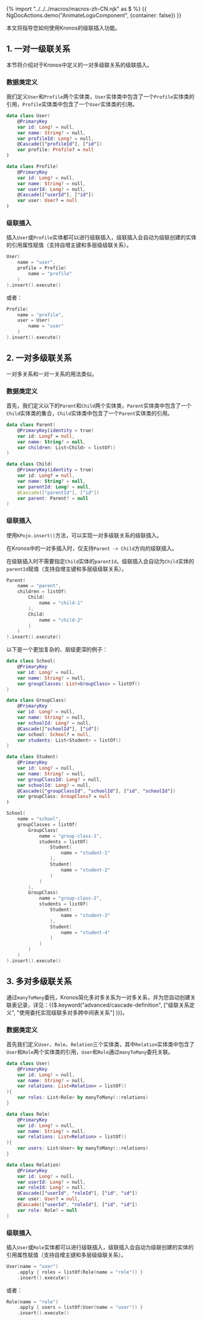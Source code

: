 {% import "../../../macros/macros-zh-CN.njk" as $ %}
{{ NgDocActions.demo("AnimateLogoComponent", {container: false}) }}

本文将指导您如何使用Kronos的级联插入功能。


## 1. 一对一级联关系

本节将介绍对于Kronos中定义的一对多级联关系的级联插入。

### 数据类定义

我们定义`User`和`Profile`两个实体类，`User`实体类中包含了一个`Profile`实体类的引用，`Profile`实体类中包含了一个`User`实体类的引用。

```kotlin group="case3" name="User.kt" icon="kotlin"
data class User(
    @PrimaryKey
    var id: Long? = null,
    var name: String? = null,
    var profileId: Long? = null,
    @Cascade(["profileId"], ["id"])
    var profile: Profile? = null
)
```

```kotlin group="case3" name="Profile.kt" icon="kotlin"
data class Profile(
    @PrimaryKey
    var id: Long? = null,
    var name: String? = null,
    var userId: Long? = null,
    @Cascade(["userId"], ["id"])
    var user: User? = null
)
```

### 级联插入

插入`User`或`Profile`实体都可以进行级联插入，级联插入会自动为级联创建的实体的引用属性赋值（支持自增主键和多层级级联关系）。

```kotlin
User(
    name = "user",
    profile = Profile(
        name = "profile"
    )
).insert().execute()
```

或者：

```kotlin
Profile(
    name = "profile",
    user = User(
        name = "user"
    )
).insert().execute()
```

## 2. 一对多级联关系

一对多关系和一对一关系的用法类似。

### 数据类定义
首先，我们定义以下的`Parent`和`Child`两个实体类，`Parent`实体类中包含了一个`Child`实体类的集合，`Child`实体类中包含了一个`Parent`实体类的引用。

```kotlin group="case1" name="Parent.kt" icon="kotlin"
data class Parent(
    @PrimaryKey(identity = true)
    var id: Long? = null,
    var name: String? = null,
    var children: List<Child> = listOf()
)
```
```kotlin group="case1" name="Child.kt" icon="kotlin"
data class Child(
    @PrimaryKey(identity = true)
    var id: Long? = null,
    var name: String? = null,
    var parentId: Long? = null,
    @Cascade(["parentId"], ["id"])
    var parent: Parent? = null
)
```

### 级联插入
使用`KPojo.insert()`方法，可以实现一对多级联关系的级联插入。

在Kronos中的一对多插入时，仅支持`Parent -> Child`方向的级联插入。

在级联插入时不需要指定`Child`实体的`parentId`，级联插入会自动为`Child`实体的`parentId`赋值（支持自增主键和多层级级联关系）。

```kotlin
Parent(
    name = "parent",
    children = listOf(
        Child(
            name = "child-1"
        ),
        Child(
            name = "child-2"
        )
    )
).insert().execute()
```

以下是一个更加复杂的、层级更深的例子：

```kotlin group="case2" name="School.kt" icon="kotlin"
data class School(
    @PrimaryKey
    var id: Long? = null,
    var name: String? = null,
    var groupClasses: List<GroupClass> = listOf()
)
```

```kotlin group="case2" name="GroupClass.kt" icon="kotlin"
data class GroupClass(
    @PrimaryKey
    var id: Long? = null,
    var name: String? = null,
    var schoolId: Long? = null,
    @Cascade(["schoolId"], ["id"])
    var school: School? = null,
    var students: List<Student> = listOf()
)
```

```kotlin group="case2" name="Student.kt" icon="kotlin"
data class Student(
    @PrimaryKey
    var id: Long? = null,
    var name: String? = null,
    var groupClassId: Long? = null,
    var schoolId: Long? = null,
    @Cascade(["groupClassId", "schoolId"], ["id", "schoolId"])
    var groupClass: GroupClass? = null
)
```
```kotlin
School(
    name = "school",
    groupClasses = listOf(
        GroupClass(
            name = "group-class-1",
            students = listOf(
                Student(
                    name = "student-1"
                ),
                Student(
                    name = "student-2"
                )
            )
        ),
        GroupClass(
            name = "group-class-2",
            students = listOf(
                Student(
                    name = "student-3"
                ),
                Student(
                    name = "student-4"
                )
            )
        )
    )
).insert().execute()
```

## 3. 多对多级联关系

通过`manyToMany`委托，Kronos简化多对多关系为一对多关系，并为您自动创建关联表记录，详见：{{$.keyword("advanced/cascade-definition", ["级联关系定义", "使用委托实现级联多对多跨中间表关系"] )}}。

### 数据类定义

首先我们定义`User`、`Role`、`Relation`三个实体类，其中`Relation`实体类中包含了`User`和`Role`两个实体类的引用，`User`和`Role`通过`manyToMany`委托关联。

```kotlin group="case4" name="User.kt" icon="kotlin"
data class User(
    @PrimaryKey
    var id: Long? = null,
    var name: String? = null,
    var relations: List<Relation> = listOf()
){
    var roles: List<Role> by manyToMany(::relations)
}
```

```kotlin group="case4" name="Role.kt" icon="kotlin"
data class Role(
    @PrimaryKey
    var id: Long? = null,
    var name: String? = null,
    var relations: List<Relation> = listOf()
){
    var users: List<User> by manyToMany(::relations)
}
```

```kotlin group="case4" name="Relation.kt" icon="kotlin"
data class Relation(
    @PrimaryKey
    var id: Long? = null,
    var userId: Long? = null,
    var roleId: Long? = null,
    @Cascade(["userId", "roleId"], ["id", "id"])
    var user: User? = null,
    @Cascade(["userId", "roleId"], ["id", "id"])
    var role: Role? = null
)
```

### 级联插入

插入`User`或`Role`实体都可以进行级联插入，级联插入会自动为级联创建的实体的引用属性赋值（支持自增主键和多层级级联关系）。

```kotlin
User(name = "user")
    .apply { roles = listOf(Role(name = "role")) }
    .insert().execute()
```

或者：

```kotlin
Role(name = "role")
    .apply { users = listOf(User(name = "user")) }
    .insert().execute()
``` 